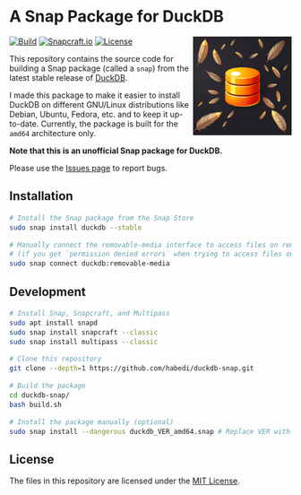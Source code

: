 # A Snap Package for DuckDB

<img src="logo.jpeg" align="right" width="35%"/>

[![Build](https://github.com/habedi/duckdb-snap/actions/workflows/build.yml/badge.svg)](https://github.com/habedi/duckdb-snap/actions/workflows/build.yml)
[![Snapcraft.io](https://snapcraft.io/duckdb/badge.svg)](https://snapcraft.io/duckdb)
[![License](https://img.shields.io/badge/License-MIT-yellow)](https://github.com/habedi/duckdb-snap/blob/main/LICENSE)

This repository contains the source code for building a Snap package (called a `snap`) from the latest stable
release of [DuckDB](https://github.com/duckdb/duckdb/releases/).

I made this package to make it easier to install DuckDB on different GNU/Linux distributions like Debian, Ubuntu,
Fedora, etc. and to keep it up-to-date.
Currently, the package is built for the `amd64` architecture only.

**Note that this is an unofficial Snap package for DuckDB.**

Please use the [Issues page](https://github.com/habedi/duckdb-snap/issues) to report bugs.

## Installation

```bash
# Install the Snap package from the Snap Store
sudo snap install duckdb --stable
```

```bash
# Manually connect the removable-media interface to access files on removable media
# (if you get `permission denied errors` when trying to access files outside the home directory)
sudo snap connect duckdb:removable-media
```

## Development

```bash
# Install Snap, Snapcraft, and Multipass
sudo apt install snapd
sudo snap install snapcraft --classic
sudo snap install multipass --classic
```

```bash
# Clone this repository
git clone --depth=1 https://github.com/habedi/duckdb-snap.git
```

```bash
# Build the package
cd duckdb-snap/
bash build.sh
```

```bash
# Install the package manually (optional)
sudo snap install --dangerous duckdb_VER_amd64.snap # Replace VER with the actual version
```

## License

The files in this repository are licensed under the [MIT License](LICENSE).
